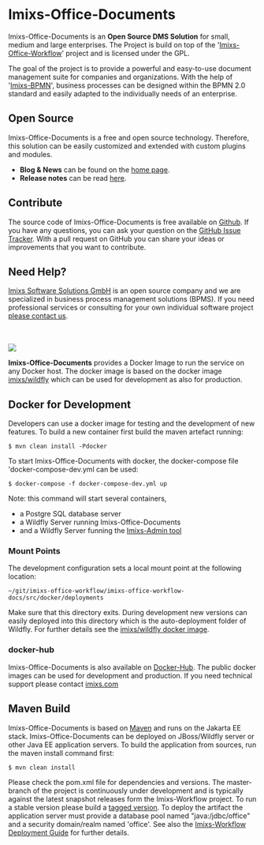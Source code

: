 # Imixs-Office-Documents

Imixs-Office-Documents is an **Open Source DMS Solution** for small, medium and large enterprises.
The Project is build on top of the '[Imixs-Office-Workflow](https://www.office-workflow.com)' project and is licensed under the GPL.  

The goal of the project is to provide a powerful and easy-to-use document management suite for companies and organizations.
With the help of '[Imixs-BPMN](https://www.imixs.org/sub_modeler.html)', business processes can be designed within the BPMN 2.0 standard and easily adapted to the individually needs of an enterprise.

## Open Source
Imixs-Office-Documents is a free and open source technology. Therefore, this solution can be easily customized and extended with custom plugins and modules. 

* **Blog & News** can be found on the [home page](https://www.office-workflow.com).
* **Release notes** can be read [here](https://github.com/imixs/imixs-office-workflow/releases).

## Contribute
The source code of Imixs-Office-Documents is free available on [Github](https://github.com/imixs/imixs-office-workflow). 
If you have any questions, you can ask your question on the [GitHub Issue Tracker](https://github.com/imixs/imixs-office-workflow/issues). 
With a pull request on GitHub you can share your ideas or improvements that you want to contribute.

 

## Need Help?

[Imixs Software Solutions GmbH](http://www.imixs.com) is an open source company and we are specialized in business process management solutions (BPMS). If you need professional services or consulting for your own individual software project [please contact us](mailto:info@imixs.com). 

 


<br /><br /><img src="small_h-trans.png" />


**Imixs-Office-Documents** provides a Docker Image to run the service on any Docker host. 
The docker image is based on the docker image [imixs/wildfly](https://hub.docker.com/r/imixs/wildfly/) which can be used for development as also for production.


## Docker for Development
Developers can use a docker image for testing and the development of new features. To build a new container first build the maven artefact running: 

	$ mvn clean install -Pdocker

To start Imixs-Office-Documents with docker, the docker-compose file 'docker-compose-dev.yml can be used:

	$ docker-compose -f docker-compose-dev.yml up

Note: this command will start several containers, 

* a Postgre SQL database server 
* a Wildfly Server running Imixs-Office-Documents
* and a Wildfly Server funning the [Imixs-Admin tool](https://www.imixs.org/doc/administration.html) 


### Mount Points
The development configuration sets a local mount point at the following location:

	~/git/imixs-office-workflow/imixs-office-workflow-docs/src/docker/deployments

Make sure that this directory exits. During development new versions can easily deployed into this directory which is the auto-deployment folder of Wildfly. For further details see the [imixs/wildfly docker image](https://hub.docker.com/r/imixs/wildfly/).


### docker-hub

Imixs-Office-Documents is also available on [Docker-Hub](https://hub.docker.com/r/imixs/Imixs-Office-Documents/). The public docker images can be used for development and production. If you need technical support please contact [imixs.com](http://www.imixs.com) 




## Maven Build
Imixs-Office-Documents is based on [Maven](http://maven.apache.org/) and runs on the Jakarta EE stack. Imixs-Office-Documents can be deployed on JBoss/Wildfly server or other Java EE application servers.
To build the application from sources, run the maven install command first:

	$ mvn clean install

Please check the pom.xml file for dependencies and versions. The master-branch of the project is continuously under development and is typically 
against the latest snapshot releases form the Imixs-Workflow project. To run a stable version please build a [tagged version](https://github.com/imixs/imixs-office-documents/releases). 
To deploy the artifact the application server must provide a database pool named "java:/jdbc/office" and a security domain/realm named 'office'. See also the [Imixs-Workflow Deployment Guide](http://www.imixs.org/doc/deployment/index.html) for further details.

